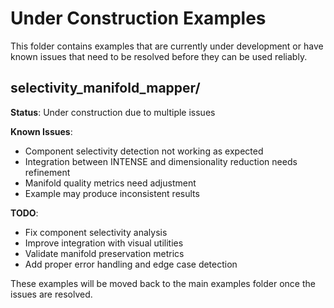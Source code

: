 # Under Construction Examples

This folder contains examples that are currently under development or have known issues that need to be resolved before they can be used reliably.

## selectivity_manifold_mapper/

**Status**: Under construction due to multiple issues

**Known Issues**:
- Component selectivity detection not working as expected
- Integration between INTENSE and dimensionality reduction needs refinement
- Manifold quality metrics need adjustment
- Example may produce inconsistent results

**TODO**:
- Fix component selectivity analysis
- Improve integration with visual utilities
- Validate manifold preservation metrics
- Add proper error handling and edge case detection

These examples will be moved back to the main examples folder once the issues are resolved.